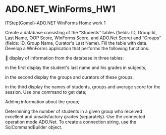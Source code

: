 # ADO.NET_WinForms_HW1
ITStep(Gomel)-ADO.NET WinForms Home work 1

Create a database consisting of the “Students” tables (fields: ID, Group Id, Last Name, OOP Score, WinForms Score, and ADO.Net Score) and “Groups” (fields: ID, Group Name, Curator's Last Name). Fill the table with data.
Develop a WinForms application that performs the following functions:

 display of information from the database in three tables: 

  in the first display the student's last name and his grades in subjects, 

  in the second display the groups and curators of these groups, 

  in the third display the names of students, groups and average score for the session. 
Use one command to get data;

Adding information about the group;

Determining the number of students in a given group who received excellent and unsatisfactory grades (separately).
Use the connected operation mode ADO.Net. To create a connection string, use the SqlCommandBuilder object.

